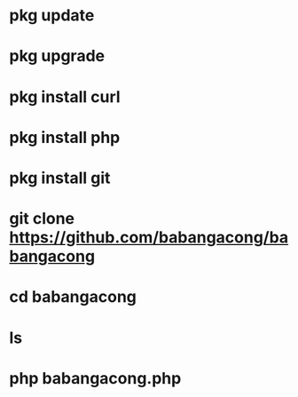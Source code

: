 # pkg update

# pkg upgrade

# pkg install curl

# pkg install php

# pkg install git

# git clone https://github.com/babangacong/babangacong

# cd babangacong

# ls

# php babangacong.php
